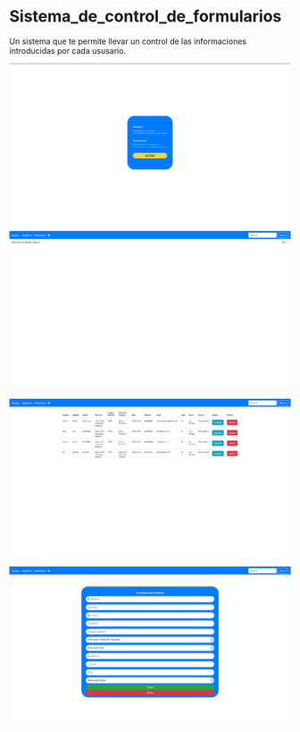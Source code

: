 # Sistema_de_control_de_formularios
Un sistema que te permite llevar un control de las informaciones introducidas por cada ususario.

![](prueba_imgs/1.png)

![](prueba_imgs/2.png)

![](prueba_imgs/3.png)

![](prueba_imgs/4.png)
